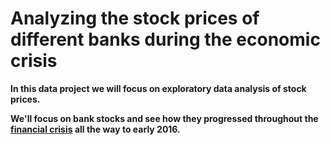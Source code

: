 # Analyzing the stock prices of different banks during the economic crisis

**In this data project we will focus on exploratory data analysis of stock prices.**

**We'll focus on bank stocks and see how they progressed throughout the [financial crisis](https://en.wikipedia.org/wiki/Financial_crisis_of_2007%E2%80%9308) all the way to early 2016.**
